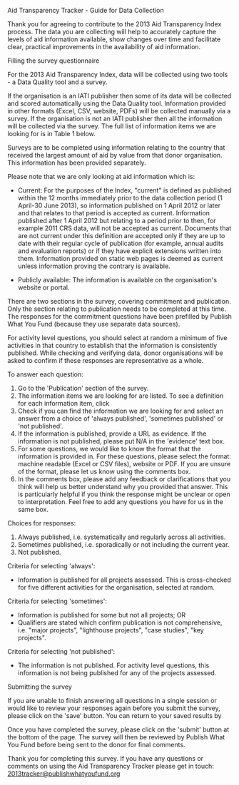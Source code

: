 Aid Transparency Tracker - Guide for Data Collection

Thank you for agreeing to contribute to the 2013 Aid Transparency Index process. The data you are collecting 
will help to accurately capture the levels of aid information available, show changes over time and facilitate 
clear, practical improvements in the availability of aid information.

Filling the survey questionnaire

For the 2013 Aid Transparency Index, data will be collected using two tools - a Data Quality tool and a survey. 

If the organisation is an IATI publisher then some of its data will be collected and scored automatically using 
the Data Quality tool. Information provided in other formats (Excel, CSV, website, PDFs) will be collected 
manually via a survey. If the organisation is not an IATI publisher then all the information will be collected via 
the survey. The full list of information items we are looking for is in Table 1 below.

Surveys are to be completed using information relating to the country that received the largest amount of aid 
by value from that donor organisation. This information has been provided separately. 

Please note that we are only looking at aid information which is:

* Current: For the purposes of the Index, "current" is defined as published within the 12 months 
immediately prior to the data collection period (1 April-30 June 2013), so information published on 1 
April 2012 or later and that relates to that period is accepted as current. Information published after 
1 April 2012 but relating to a period prior to then, for example 2011 CRS data, will not be accepted as 
current. Documents that are not current under this definition are accepted only if they are up to date 
with their regular cycle of publication (for example, annual audits and evaluation reports) or if they have 
explicit extensions written into them. Information provided on static web pages is deemed as current 
unless information proving the contrary is available.

* Publicly available: The information is available on the organisation's website or portal. 

There are two sections in the survey, covering commitment and publication. Only the section relating to 
publication needs to be completed at this time. The responses for the commitment questions have been prefilled by Publish What You Fund (because they use separate data sources). 

For activity level questions, you should select at random a minimum of five activities in that country to 
establish that the information is consistently published. While checking and verifying data, donor organisations 
will be asked to confirm if these responses are representative as a whole.

To answer each question:

1. Go to the 'Publication' section of the survey.
2. The information items we are looking for are listed. To see a definition for 
each information item, click 
3. Check if you can find the information we are looking for and select an answer from a choice of 'always 
published', 'sometimes published' or 'not published'. 
4. If the information is published, provide a URL as evidence. If the information is not published, please 
put N/A in the 'evidence' text box. 
5. For some questions, we would like to know the format that the information is provided in. For these 
questions, please select the format: machine readable (Excel or CSV files), website or PDF. If you are 
unsure of the format, please let us know using the comments box.
6. In the comments box, please add any feedback or clarifications that you think will help us better 
understand why you provided that answer. This is particularly helpful if you think the response might 
be unclear or open to interpretation. Feel free to add any questions you have for us in the same box.

Choices for responses:

1. Always published, i.e. systematically and regularly across all activities. 
2. Sometimes published, i.e. sporadically or not including the current year.
3. Not published.

Criteria for selecting 'always':
* Information is published for all projects assessed. This is cross-checked for five different activities for the 
organisation, selected at random.

Criteria for selecting 'sometimes':
* Information is published for some but not all projects; OR
* Qualifiers are stated which confirm publication is not comprehensive, i.e. "major projects", "lighthouse 
projects", "case studies", "key projects".

Criteria for selecting 'not published':
* The information is not published. For activity level questions, this information is not being published for 
any of the projects assessed.

Submitting the survey

If you are unable to finish answering all questions in a single session or would like to review your responses 
again before you submit the survey, please click on the 'save' button. You can return to your saved results by 

Once you have completed the survey, please click on the 'submit' button at the bottom of the page. The 
survey will then be reviewed by Publish What You Fund before being sent to the donor for final comments. 

Thank you for completing this survey. If you have any questions or comments on using the Aid Transparency 
Tracker please get in touch: 2013tracker@publishwhatyoufund.org
